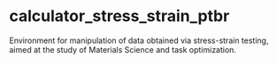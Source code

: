 # calculator_stress_strain_ptbr
Environment for manipulation of data obtained via stress-strain testing, aimed at the study of Materials Science and task optimization.
